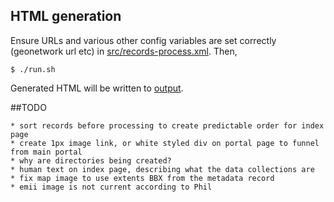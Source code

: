## HTML generation

Ensure URLs and various other config variables are set correctly (geonetwork url etc) in [src/records-process.xml](src/records-process.xml).  Then,

```
$ ./run.sh
```

Generated HTML will be written to [output](output).


##TODO

	* sort records before processing to create predictable order for index page
	* create 1px image link, or white styled div on portal page to funnel from main portal
	* why are directories being created?
    * human text on index page, describing what the data collections are
	* fix map image to use extents BBX from the metadata record
	* emii image is not current according to Phil
	

